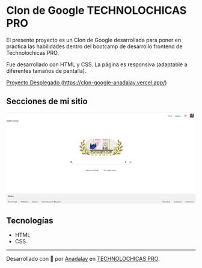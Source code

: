 # Clon de Google TECHNOLOCHICAS PRO

El presente proyecto es un Clon de Google desarrollada para poner en práctica las habilidades dentro del bootcamp de desarrollo frontend de Technolochicas PRO.

Fue desarrollado con HTML y CSS. La página es responsiva (adaptable a diferentes tamaños de pantalla).

[Proyecto Desplegado (https://clon-google-anadalay.vercel.app/)](https://clon-google-anadalay.vercel.app/)

## Secciones de mi sitio

![Principal](assets/1.png)

## Tecnologías

* HTML
* CSS

---
Desarrollado con 💖 por [Anadalay](https://www.linkedin.com/in/anadalay-laureani/) en [TECHNOLOCHICAS PRO](https://tecnolochicas.mx/).
